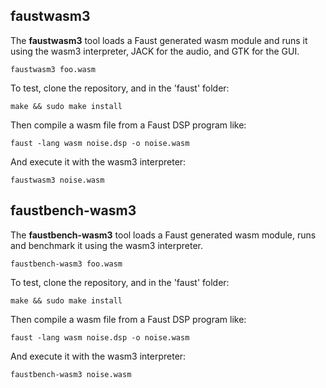 
## faustwasm3

The **faustwasm3** tool loads a Faust generated wasm module and runs it using the wasm3 interpreter, JACK for the audio, and GTK for the GUI.

`faustwasm3 foo.wasm`

To test, clone the repository, and in the 'faust' folder:

`make && sudo make install `

Then compile a wasm file from a Faust DSP program like:

`faust -lang wasm noise.dsp -o noise.wasm`

And execute it with the wasm3 interpreter:

`faustwasm3 noise.wasm`

## faustbench-wasm3

The **faustbench-wasm3** tool loads a Faust generated wasm module, runs and benchmark it using the wasm3 interpreter.

`faustbench-wasm3 foo.wasm`

To test, clone the repository, and in the 'faust' folder:

`make && sudo make install `

Then compile a wasm file from a Faust DSP program like:

`faust -lang wasm noise.dsp -o noise.wasm`

And execute it with the wasm3 interpreter:

`faustbench-wasm3 noise.wasm`
